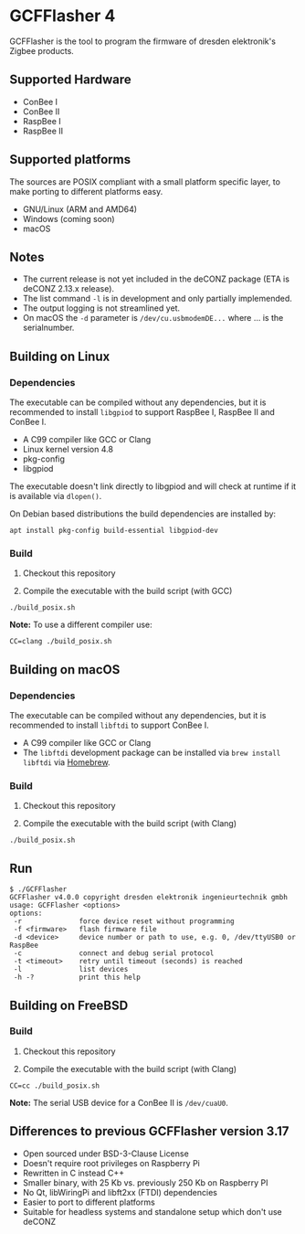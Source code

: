 # GCFFlasher 4

GCFFlasher is the tool to program the firmware of dresden elektronik's Zigbee products.

## Supported Hardware

* ConBee I
* ConBee II
* RaspBee I
* RaspBee II

## Supported platforms

The sources are POSIX compliant with a small platform specific layer, to make porting to different platforms easy.

* GNU/Linux (ARM and AMD64)
* Windows (coming soon)
* macOS

## Notes

* The current release is not yet included in the deCONZ package (ETA is deCONZ 2.13.x release).
* The list command `-l` is in development and only partially implemended.
* The output logging is not streamlined yet.
* On macOS the `-d` parameter is `/dev/cu.usbmodemDE...` where ... is the serialnumber.

## Building on Linux

### Dependencies

The executable can be compiled without any dependencies, but it is recommended to install `libgpiod` to support RaspBee I, RaspBee II and ConBee I.

* A C99 compiler like GCC or Clang
* Linux kernel version 4.8
* pkg-config
* libgpiod

The executable doesn't link directly to libgpiod and will check at runtime if it is available via `dlopen()`.

On Debian based distributions the build dependencies are installed by:

```
apt install pkg-config build-essential libgpiod-dev
```

### Build

1. Checkout this repository

2. Compile the executable with the build script (with GCC)

```
./build_posix.sh
```

**Note:** To use a different compiler use:

```
CC=clang ./build_posix.sh
```

## Building on macOS

### Dependencies

The executable can be compiled without any dependencies, but it is recommended to install `libftdi` to support ConBee I.

* A C99 compiler like GCC or Clang
* The `libftdi` development package can be installed via `brew install libftdi` via [Homebrew](https://brew.sh). 

### Build

1. Checkout this repository

2. Compile the executable with the build script (with Clang)

```
./build_posix.sh
```

## Run

```
$ ./GCFFlasher
GCFFlasher v4.0.0 copyright dresden elektronik ingenieurtechnik gmbh
usage: GCFFlasher <options>
options:
 -r              force device reset without programming
 -f <firmware>   flash firmware file
 -d <device>     device number or path to use, e.g. 0, /dev/ttyUSB0 or RaspBee
 -c              connect and debug serial protocol
 -t <timeout>    retry until timeout (seconds) is reached
 -l              list devices
 -h -?           print this help
```

## Building on FreeBSD

### Build

1. Checkout this repository

2. Compile the executable with the build script (with Clang)

```
CC=cc ./build_posix.sh
```

**Note:** The serial USB device for a ConBee II is `/dev/cuaU0`.


## Differences to previous GCFFlasher version 3.17

* Open sourced under BSD-3-Clause License
* Doesn't require root privileges on Raspberry Pi
* Rewritten in C instead C++
* Smaller binary, with 25 Kb vs. previously 250 Kb on Raspberry PI
* No Qt, libWiringPi and libft2xx (FTDI) dependencies
* Easier to port to different platforms
* Suitable for headless systems and standalone setup which don't use deCONZ
